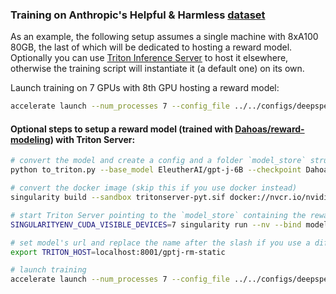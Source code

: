 ### Training on Anthropic's Helpful & Harmless [dataset](https://github.com/anthropics/hh-rlhf)

As an example, the following setup assumes a single machine with 8xA100 80GB, the last of which will be dedicated to hosting a reward model. Optionally you can use [Triton Inference Server](https://github.com/triton-inference-server) to host it elsewhere, otherwise the training script will instantiate it (a default one) on its own.

Launch training on 7 GPUs with 8th GPU hosting a reward model:
```sh
accelerate launch --num_processes 7 --config_file ../../configs/deepspeed/zero2-bf16.yaml ppo_hh.py
```

#### Optional steps to setup a reward model (trained with [Dahoas/reward-modeling](https://github.com/Dahoas/reward-modeling)) with Triton Server:

```sh
# convert the model and create a config and a folder `model_store` structured for Triton
python to_triton.py --base_model EleutherAI/gpt-j-6B --checkpoint Dahoas/gptj-rm-static --revision 676bfd4d

# convert the docker image (skip this if you use docker instead)
singularity build --sandbox tritonserver-pyt.sif docker://nvcr.io/nvidia/tritonserver:22.08-pyt-python-py3
```

```sh
# start Triton Server pointing to the `model_store` containing the reward model
SINGULARITYENV_CUDA_VISIBLE_DEVICES=7 singularity run --nv --bind model_store:/model_store tritonserver-pyt.sif tritonserver --model-repository=/model_store &

# set model's url and replace the name after the slash if you use a different checkpoint
export TRITON_HOST=localhost:8001/gptj-rm-static

# launch training
accelerate launch --num_processes 7 --config_file ../../configs/deepspeed/zero2-bf16.yaml ppo_hh.py
```
